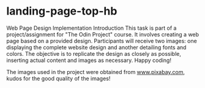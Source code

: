# landing-page-top-hb
Web Page Design Implementation Introduction This task is part of a project/assignment for "The Odin Project" course. It involves creating a web page based on a provided design. Participants will receive two images: one displaying the complete website design and another detailing fonts and colors. The objective is to replicate the design as closely as possible, inserting actual content and images as necessary. Happy coding!

The images used in the project were obtained from www.pixabay.com, kudos for the good quality of the images!
